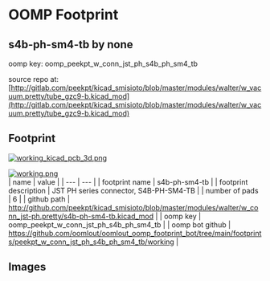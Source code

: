 # OOMP Footprint  
## s4b-ph-sm4-tb  by none  
  
oomp key: oomp_peekpt_w_conn_jst_ph_s4b_ph_sm4_tb  
  
source repo at: [http://gitlab.com/peekpt/kicad_smisioto/blob/master/modules/walter/w_vacuum.pretty/tube_gzc9-b.kicad_mod](http://gitlab.com/peekpt/kicad_smisioto/blob/master/modules/walter/w_vacuum.pretty/tube_gzc9-b.kicad_mod)  
## Footprint  
  
[![working_kicad_pcb_3d.png](working_kicad_pcb_3d_600.png)](working_kicad_pcb_3d.png)  
  
[![working.png](working_600.png)](working.png)  
| name | value | 
| --- | --- | 
| footprint name | s4b-ph-sm4-tb | 
| footprint description | JST PH series connector, S4B-PH-SM4-TB | 
| number of pads | 6 | 
| github path | http://github.com/peekpt/kicad_smisioto/blob/master/modules/walter/w_conn_jst-ph.pretty/s4b-ph-sm4-tb.kicad_mod | 
| oomp key | oomp_peekpt_w_conn_jst_ph_s4b_ph_sm4_tb | 
| oomp bot github | https://github.com/oomlout/oomlout_oomp_footprint_bot/tree/main/footprints/peekpt_w_conn_jst_ph_s4b_ph_sm4_tb/working | 
## Images  
